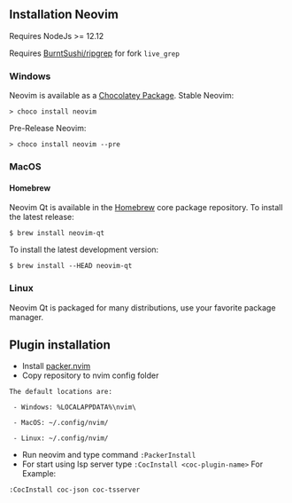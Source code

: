 ## Installation Neovim

Requires NodeJs >= 12.12

Requires [BurntSushi/ripgrep](https://github.com/BurntSushi/ripgrep) for fork `live_grep`

### Windows 

Neovim is available as a [Chocolatey Package](https://chocolatey.org/packages/neovim/).
Stable Neovim:
```
> choco install neovim
```

Pre-Release Neovim:
```
> choco install neovim --pre
```

### MacOS

#### Homebrew

Neovim Qt is available in the [Homebrew](https://brew.sh/) core package repository.
To install the latest release:
```
$ brew install neovim-qt
```

To install the latest development version:
```
$ brew install --HEAD neovim-qt
```

### Linux

Neovim Qt is packaged for many distributions, use your favorite package manager.

## Plugin installation
* Install [packer.nvim](https://github.com/wbthomason/packer.nvim)
* Copy repository to nvim config folder
```
The default locations are:

 - Windows: %LOCALAPPDATA%\nvim\

 - MacOS: ~/.config/nvim/

 - Linux: ~/.config/nvim/
```
* Run neovim and type command `:PackerInstall`
* For start using lsp server type `:CocInstall <coc-plugin-name>`
For Example:
```
:CocInstall coc-json coc-tsserver
```
